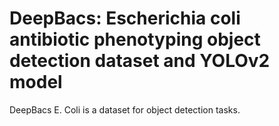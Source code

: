 # DeepBacs: Escherichia coli antibiotic phenotyping object detection dataset and YOLOv2 model

DeepBacs E. Coli is a dataset for object detection tasks.
